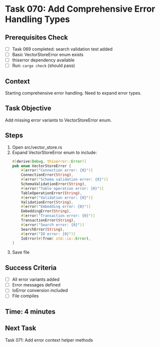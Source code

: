 # Task 070: Add Comprehensive Error Handling Types

## Prerequisites Check
- [ ] Task 069 completed: search validation test added
- [ ] Basic VectorStoreError enum exists
- [ ] thiserror dependency available
- [ ] Run: `cargo check` (should pass)

## Context
Starting comprehensive error handling. Need to expand error types.

## Task Objective
Add missing error variants to VectorStoreError enum.

## Steps
1. Open src/vector_store.rs
2. Expand VectorStoreError enum to include:
   ```rust
   #[derive(Debug, thiserror::Error)]
   pub enum VectorStoreError {
       #[error("Connection error: {0}")]
       ConnectionError(String),
       #[error("Schema validation error: {0}")]
       SchemaValidationError(String),
       #[error("Table operation error: {0}")]
       TableOperationError(String),
       #[error("Validation error: {0}")]
       ValidationError(String),
       #[error("Embedding error: {0}")]
       EmbeddingError(String),
       #[error("Transaction error: {0}")]
       TransactionError(String),
       #[error("Search error: {0}")]
       SearchError(String),
       #[error("IO error: {0}")]
       IoError(#[from] std::io::Error),
   }
   ```
3. Save file

## Success Criteria
- [ ] All error variants added
- [ ] Error messages defined
- [ ] IoError conversion included
- [ ] File compiles

## Time: 4 minutes

## Next Task
Task 071: Add error context helper methods